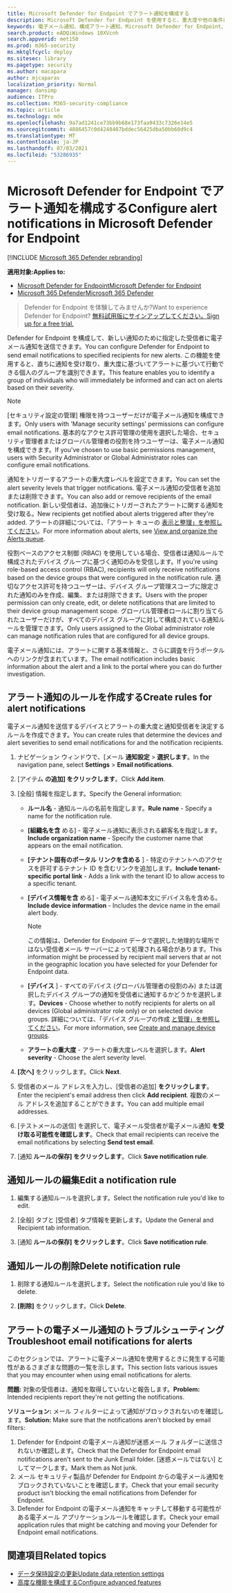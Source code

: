 ```yaml
---
title: Microsoft Defender for Endpoint でアラート通知を構成する
description: Microsoft Defender for Endpoint を使用すると、重大度や他の条件に基づいて、セキュリティアラートの電子メール通知設定を構成できます。
keywords: 電子メール通知、構成アラート通知、Microsoft Defender for Endpoint、Microsoft Defender for Endpoint 通知、Microsoft Defender for Endpoint アラート、Windows 10 enterprise、Windows 10 Education
search.product: eADQiWindows 10XVcnh
search.appverid: met150
ms.prod: m365-security
ms.mktglfcycl: deploy
ms.sitesec: library
ms.pagetype: security
ms.author: macapara
author: mjcaparas
localization_priority: Normal
manager: dansimp
audience: ITPro
ms.collection: M365-security-compliance
ms.topic: article
ms.technology: mde
ms.openlocfilehash: 9a7ad1241ce73bb9b68e173faa9433c7326e14e5
ms.sourcegitcommit: 4886457c0d4248407bddec56425dba50bb60d9c4
ms.translationtype: MT
ms.contentlocale: ja-JP
ms.lasthandoff: 07/03/2021
ms.locfileid: "53286935"
---
```

# <a name="configure-alert-notifications-in-microsoft-defender-for-endpoint"></a><span data-ttu-id="92a0c-104">Microsoft Defender for Endpoint でアラート通知を構成する</span><span class="sxs-lookup"><span data-stu-id="92a0c-104">Configure alert notifications in Microsoft Defender for Endpoint</span></span>

[!INCLUDE [Microsoft 365 Defender rebranding](../../includes/microsoft-defender.md)]

<span data-ttu-id="92a0c-105">**適用対象:**</span><span class="sxs-lookup"><span data-stu-id="92a0c-105">**Applies to:**</span></span>
- [<span data-ttu-id="92a0c-106">Microsoft Defender for Endpoint</span><span class="sxs-lookup"><span data-stu-id="92a0c-106">Microsoft Defender for Endpoint</span></span>](https://go.microsoft.com/fwlink/p/?linkid=2154037)
- [<span data-ttu-id="92a0c-107">Microsoft 365 Defender</span><span class="sxs-lookup"><span data-stu-id="92a0c-107">Microsoft 365 Defender</span></span>](https://go.microsoft.com/fwlink/?linkid=2118804)

> <span data-ttu-id="92a0c-108">Defender for Endpoint を体験してみませんか?</span><span class="sxs-lookup"><span data-stu-id="92a0c-108">Want to experience Defender for Endpoint?</span></span> [<span data-ttu-id="92a0c-109">無料試用版にサインアップしてください。</span><span class="sxs-lookup"><span data-stu-id="92a0c-109">Sign up for a free trial.</span></span>](https://www.microsoft.com/microsoft-365/windows/microsoft-defender-atp?ocid=docs-wdatp-emailconfig-abovefoldlink)

<span data-ttu-id="92a0c-110">Defender for Endpoint を構成して、新しい通知のために指定した受信者に電子メール通知を送信できます。</span><span class="sxs-lookup"><span data-stu-id="92a0c-110">You can configure Defender for Endpoint to send email notifications to specified recipients for new alerts.</span></span> <span data-ttu-id="92a0c-111">この機能を使用すると、直ちに通知を受け取り、重大度に基づいてアラートに基づいて行動できる個人のグループを識別できます。</span><span class="sxs-lookup"><span data-stu-id="92a0c-111">This feature enables you to identify a group of individuals who will immediately be informed and can act on alerts based on their severity.</span></span>

> [!NOTE]
> <span data-ttu-id="92a0c-112">[セキュリティ設定の管理] 権限を持つユーザーだけが電子メール通知を構成できます。</span><span class="sxs-lookup"><span data-stu-id="92a0c-112">Only users with 'Manage security settings' permissions can configure email notifications.</span></span> <span data-ttu-id="92a0c-113">基本的なアクセス許可管理の使用を選択した場合、セキュリティ管理者またはグローバル管理者の役割を持つユーザーは、電子メール通知を構成できます。</span><span class="sxs-lookup"><span data-stu-id="92a0c-113">If you've chosen to use basic permissions management, users with Security Administrator or Global Administrator roles can configure email notifications.</span></span>

<span data-ttu-id="92a0c-114">通知をトリガーするアラートの重大度レベルを設定できます。</span><span class="sxs-lookup"><span data-stu-id="92a0c-114">You can set the alert severity levels that trigger notifications.</span></span> <span data-ttu-id="92a0c-115">電子メール通知の受信者を追加または削除できます。</span><span class="sxs-lookup"><span data-stu-id="92a0c-115">You can also add or remove recipients of the email notification.</span></span> <span data-ttu-id="92a0c-116">新しい受信者は、追加後にトリガーされたアラートに関する通知を受け取る。</span><span class="sxs-lookup"><span data-stu-id="92a0c-116">New recipients get notified about alerts triggered after they're added.</span></span> <span data-ttu-id="92a0c-117">アラートの詳細については、「アラート キューの [表示と整理」を参照してください](alerts-queue.md)。</span><span class="sxs-lookup"><span data-stu-id="92a0c-117">For more information about alerts, see [View and organize the Alerts queue](alerts-queue.md).</span></span>

<span data-ttu-id="92a0c-118">役割ベースのアクセス制御 (RBAC) を使用している場合、受信者は通知ルールで構成されたデバイス グループに基づく通知のみを受信します。</span><span class="sxs-lookup"><span data-stu-id="92a0c-118">If you're using role-based access control (RBAC), recipients will only receive notifications based on the device groups that were configured in the notification rule.</span></span>
<span data-ttu-id="92a0c-119">適切なアクセス許可を持つユーザーは、デバイス グループ管理スコープに限定された通知のみを作成、編集、または削除できます。</span><span class="sxs-lookup"><span data-stu-id="92a0c-119">Users with the proper permission can only create, edit, or delete notifications that are limited to their device group management scope.</span></span>
<span data-ttu-id="92a0c-120">グローバル管理者ロールに割り当てられたユーザーだけが、すべてのデバイス グループに対して構成されている通知ルールを管理できます。</span><span class="sxs-lookup"><span data-stu-id="92a0c-120">Only users assigned to the Global administrator role can manage notification rules that are configured for all device groups.</span></span>

<span data-ttu-id="92a0c-121">電子メール通知には、アラートに関する基本情報と、さらに調査を行うポータルへのリンクが含まれています。</span><span class="sxs-lookup"><span data-stu-id="92a0c-121">The email notification includes basic information about the alert and a link to the portal where you can do further investigation.</span></span>

## <a name="create-rules-for-alert-notifications"></a><span data-ttu-id="92a0c-122">アラート通知のルールを作成する</span><span class="sxs-lookup"><span data-stu-id="92a0c-122">Create rules for alert notifications</span></span>
<span data-ttu-id="92a0c-123">電子メール通知を送信するデバイスとアラートの重大度と通知受信者を決定するルールを作成できます。</span><span class="sxs-lookup"><span data-stu-id="92a0c-123">You can create rules that determine the devices and alert severities to send email notifications for and the notification recipients.</span></span>


1. <span data-ttu-id="92a0c-124">ナビゲーション ウィンドウで、[メール **通知設定**  >  **選択します**。</span><span class="sxs-lookup"><span data-stu-id="92a0c-124">In the navigation pane, select **Settings** > **Email notifications**.</span></span>

2. <span data-ttu-id="92a0c-125">[アイテム **の追加] をクリックします**。</span><span class="sxs-lookup"><span data-stu-id="92a0c-125">Click **Add item**.</span></span>

3. <span data-ttu-id="92a0c-126">[全般] 情報を指定します。</span><span class="sxs-lookup"><span data-stu-id="92a0c-126">Specify the General information:</span></span>
    - <span data-ttu-id="92a0c-127">**ルール名** - 通知ルールの名前を指定します。</span><span class="sxs-lookup"><span data-stu-id="92a0c-127">**Rule name** - Specify a name for the notification rule.</span></span>
    - <span data-ttu-id="92a0c-128">**[組織名を含** める] - 電子メール通知に表示される顧客名を指定します。</span><span class="sxs-lookup"><span data-stu-id="92a0c-128">**Include organization name** - Specify the customer name that appears on the email notification.</span></span>
    - <span data-ttu-id="92a0c-129">**[テナント固有のポータル リンクを含める** ] - 特定のテナントへのアクセスを許可するテナント ID を含むリンクを追加します。</span><span class="sxs-lookup"><span data-stu-id="92a0c-129">**Include tenant-specific portal link** - Adds a link with the tenant ID to allow access to a specific tenant.</span></span>
    - <span data-ttu-id="92a0c-130">**[デバイス情報を含** める] - 電子メール通知本文にデバイス名を含める。</span><span class="sxs-lookup"><span data-stu-id="92a0c-130">**Include device information** - Includes the device name in the email alert body.</span></span>

        > [!NOTE]
        > <span data-ttu-id="92a0c-131">この情報は、Defender for Endpoint データで選択した地理的な場所ではない受信者メール サーバーによって処理される場合があります。</span><span class="sxs-lookup"><span data-stu-id="92a0c-131">This information might be processed by recipient mail servers that ar not in the geographic location you have selected for your Defender for Endpoint data.</span></span>

    - <span data-ttu-id="92a0c-132">**[デバイス** ] - すべてのデバイス (グローバル管理者の役割のみ) または選択したデバイス グループの通知を受信者に通知するかどうかを選択します。</span><span class="sxs-lookup"><span data-stu-id="92a0c-132">**Devices** - Choose whether to notify recipients for alerts on all devices (Global administrator role only) or on selected device groups.</span></span> <span data-ttu-id="92a0c-133">詳細については、「デバイス グループの作成 [と管理」を参照してください](machine-groups.md)。</span><span class="sxs-lookup"><span data-stu-id="92a0c-133">For more information, see [Create and manage device groups](machine-groups.md).</span></span>
    - <span data-ttu-id="92a0c-134">**アラートの重大度** - アラートの重大度レベルを選択します。</span><span class="sxs-lookup"><span data-stu-id="92a0c-134">**Alert severity** - Choose the alert severity level.</span></span>

4. <span data-ttu-id="92a0c-135">**[次へ]** をクリックします。</span><span class="sxs-lookup"><span data-stu-id="92a0c-135">Click **Next**.</span></span>

5. <span data-ttu-id="92a0c-136">受信者のメール アドレスを入力し、[受信者の追加] **をクリックします**。</span><span class="sxs-lookup"><span data-stu-id="92a0c-136">Enter the recipient's email address then click **Add recipient**.</span></span> <span data-ttu-id="92a0c-137">複数のメール アドレスを追加することができます。</span><span class="sxs-lookup"><span data-stu-id="92a0c-137">You can add multiple email addresses.</span></span>

6. <span data-ttu-id="92a0c-138">[テストメールの送信] を選択して、電子メール受信者が電子メール通知 **を受け取る可能性を確認します**。</span><span class="sxs-lookup"><span data-stu-id="92a0c-138">Check that email recipients can receive the email notifications by selecting **Send test email**.</span></span>

7. <span data-ttu-id="92a0c-139">[通知 **ルールの保存] をクリックします**。</span><span class="sxs-lookup"><span data-stu-id="92a0c-139">Click **Save notification rule**.</span></span>

## <a name="edit-a-notification-rule"></a><span data-ttu-id="92a0c-140">通知ルールの編集</span><span class="sxs-lookup"><span data-stu-id="92a0c-140">Edit a notification rule</span></span>

1. <span data-ttu-id="92a0c-141">編集する通知ルールを選択します。</span><span class="sxs-lookup"><span data-stu-id="92a0c-141">Select the notification rule you'd like to edit.</span></span>

2. <span data-ttu-id="92a0c-142">[全般] タブと [受信者] タブ情報を更新します。</span><span class="sxs-lookup"><span data-stu-id="92a0c-142">Update the General and Recipient tab information.</span></span>

3. <span data-ttu-id="92a0c-143">[通知 **ルールの保存] をクリックします**。</span><span class="sxs-lookup"><span data-stu-id="92a0c-143">Click **Save notification rule**.</span></span>

## <a name="delete-notification-rule"></a><span data-ttu-id="92a0c-144">通知ルールの削除</span><span class="sxs-lookup"><span data-stu-id="92a0c-144">Delete notification rule</span></span>

1. <span data-ttu-id="92a0c-145">削除する通知ルールを選択します。</span><span class="sxs-lookup"><span data-stu-id="92a0c-145">Select the notification rule you'd like to delete.</span></span>

2. <span data-ttu-id="92a0c-146">**[削除]** をクリックします。</span><span class="sxs-lookup"><span data-stu-id="92a0c-146">Click **Delete**.</span></span>

## <a name="troubleshoot-email-notifications-for-alerts"></a><span data-ttu-id="92a0c-147">アラートの電子メール通知のトラブルシューティング</span><span class="sxs-lookup"><span data-stu-id="92a0c-147">Troubleshoot email notifications for alerts</span></span>

<span data-ttu-id="92a0c-148">このセクションでは、アラートに電子メール通知を使用するときに発生する可能性があるさまざまな問題の一覧を示します。</span><span class="sxs-lookup"><span data-stu-id="92a0c-148">This section lists various issues that you may encounter when using email notifications for alerts.</span></span>

<span data-ttu-id="92a0c-149">**問題:** 対象の受信者は、通知を取得していないと報告します。</span><span class="sxs-lookup"><span data-stu-id="92a0c-149">**Problem:** Intended recipients report they're not getting the notifications.</span></span>

<span data-ttu-id="92a0c-150">**ソリューション:** メール フィルターによって通知がブロックされないのを確認します。</span><span class="sxs-lookup"><span data-stu-id="92a0c-150">**Solution:** Make sure that the notifications aren't blocked by email filters:</span></span>

1. <span data-ttu-id="92a0c-151">Defender for Endpoint の電子メール通知が迷惑メール フォルダーに送信されないか確認します。</span><span class="sxs-lookup"><span data-stu-id="92a0c-151">Check that the Defender for Endpoint email notifications aren't sent to the Junk Email folder.</span></span> <span data-ttu-id="92a0c-152">[迷惑メールではない] としてマークします。</span><span class="sxs-lookup"><span data-stu-id="92a0c-152">Mark them as Not junk.</span></span>
2. <span data-ttu-id="92a0c-153">メール セキュリティ製品が Defender for Endpoint からの電子メール通知をブロックされていないことを確認します。</span><span class="sxs-lookup"><span data-stu-id="92a0c-153">Check that your email security product isn't blocking the email notifications from Defender for Endpoint.</span></span>
3. <span data-ttu-id="92a0c-154">Defender for Endpoint の電子メール通知をキャッチして移動する可能性がある電子メール アプリケーションルールを確認します。</span><span class="sxs-lookup"><span data-stu-id="92a0c-154">Check your email application rules that might be catching and moving your Defender for Endpoint email notifications.</span></span>

## <a name="related-topics"></a><span data-ttu-id="92a0c-155">関連項目</span><span class="sxs-lookup"><span data-stu-id="92a0c-155">Related topics</span></span>

- [<span data-ttu-id="92a0c-156">データ保持設定の更新</span><span class="sxs-lookup"><span data-stu-id="92a0c-156">Update data retention settings</span></span>](data-retention-settings.md)
- [<span data-ttu-id="92a0c-157">高度な機能を構成する</span><span class="sxs-lookup"><span data-stu-id="92a0c-157">Configure advanced features</span></span>](advanced-features.md)
